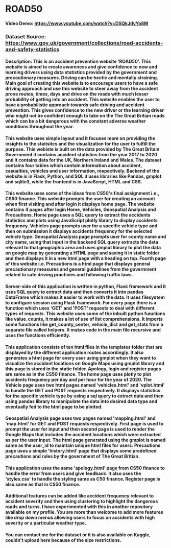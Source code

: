 # ROAD50
#### Video Demo:  <https://www.youtube.com/watch?v=DSQkJdyYo8M>
### Dataset Source: <https://www.gov.uk/government/collections/road-accidents-and-safety-statistics>
#### Description: This is an accident prevention website 'ROAD50'. This website is aimed to create awareness and give confidence to new and learning drivers using data statistics provided by the government and precautionary measures. Driving can be hectic and mentally straining. Main goal of creating this website is to encourage users to have a safe driving approach and use this website to steer away from the accident prone routes, times, days and drive on the roads with much lesser probability of getting into an accident. This website enables the user to have a probabilistic approach towards safe driving and accident prevention. This gives confidence to the new driver or the learning driver who might not be confident enough to take on the The Great Britian roads which can be a bit dangerous with the constant adverse weather conditions throughout the year.
#### This website uses simple layout and it focuses more on providing the insights to the statisitcs and the visualization for the user to fulfill the purpose. This webiste is built on the data provided by The Great Britain Government it contains accident statistics from the year 2017 to 2020 and it contains data for the UK, Northern Ireland and Wales. The dataset contains four tables which contain information about accident, casualties, vehicles and user information, respectively. Backend of the website is in Flask, Python, and SQL it uses libraries like Pandas, gmplot and sqlite3, while the frontend is in JavaScript, HTML and CSS.
#### This website uses some of the ideas from CS50's final assignment i.e., CS50 finance. This website prompts the user for creating an account when first visiting and after login it displays home page. The website contains 4 pages after login Home, Vehicles, Geospatial Analysis and Precautions. Home page uses a SQL query to extract the accidents statistics and plots using JavaScript plotly library to display accidents frequency. Vehicles page prompts user for a specific vehicle type and then on submission it displays accidents frequency for the selected vehicle type. Geospatial Analysis page prompts user for county name and city name, using that input in the backend SQL query extracts the data relevant to that geographic area and uses gmplot library to plot the data on google map by generating a HTML page and saving it in static folder and then displays it in a new html page with a heading on top. Fourth page of this website i.e. Precautions is a html page that displays general precautionary measures and general guidelines from the government related to safe driving practicies and following traffic laws.
#### Server-side of this application is written in python, Flask framework and it uses SQL query to extract data and then converts it into pandas DataFrame which makes it easier to work with the data. It uses filesystem to configure session using Flask framework. For every page there is a function which uses 'GET' and 'POST' requests to deal with different types of requests. This website uses some of the inbuilt python functions like value_counts, it makes a lot of use of list comprehensions. It imports some functions like get_county_center, vehicle_dict and get_stats from a separate file called helpers. It makes code in the main file recursive and uses the functions efficiently.
#### This application consists of ten html files in the templates folder that are displayed by the different application routes accordingly. It also generates a html page for every user using gmplot when they want to visualize the accident locations on Google Maps using gmplot library and this page is stored in the static folder. Apology, login and register pages are same as in the CS50 finance. The home page uses plotly to plot accidents frequency per day and per hour for the year of 2020. The Vehicle page uses two html pages named 'vehicles.html' and 'vplot.html' to handle the GET and POST requests respectively. It displays statistics for the specific vehicle type by using a sql query to extract data and then using pandas library to manipulate the data into desired data type and eventually fed to the html page to be plotted.
#### Geospatial Analysis page uses two pages named 'mapping.html' and 'map.html' for GET and POST requests respectively. First page is used to prompt the user for input and then second page is used to render the Google Maps that includes the accident locations which were extracted as per the user input. The html page generated using the gmplot is named same as the user_id to maintain unique html files for users. Precautions page uses a simple 'history.html' page that displays some predefined precautions and rules by the government of The Great Britian.
#### This application uses the same 'apology.html' page from CS50 finance to handle the error from users and give feedback. It also uses the 'styles.css' to handle the styling same as C50 finance. Register page is also same as that in CS50 finance.
#### Additional features can be added like accident frequency relevant to accident severity and then using clustering to highlight the dangerous roads and turns. I have experimented with this in another repository available on my profile. You are more than welcome to add more features like drop down menus allowing users to focus on accidents with high severity or a particular weather type.
#### You can contact me for the dataset or it is also available on Kaggle, couldn't upload here because of the size restrictions.

